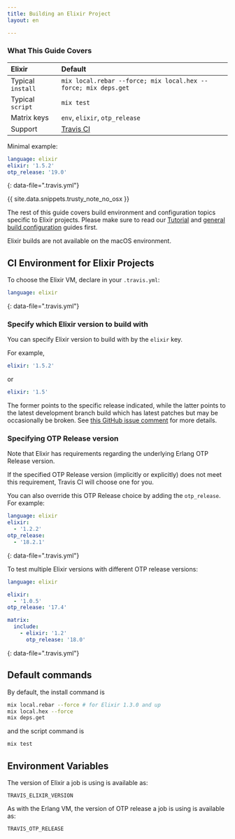 ```yaml
---
title: Building an Elixir Project
layout: en

---
```


### What This Guide Covers

<aside markdown="block" class="ataglance">

| Elixir            | Default                                   |
|:------------------|:------------------------------------------|
| Typical `install` | `mix local.rebar --force; mix local.hex --force; mix deps.get` |
| Typical `script`  | `mix test`                                |
| Matrix keys       | `env`, `elixir`, `otp_release`            |
| Support           | [Travis CI](mailto:support@travis-ci.com) |

Minimal example:

```yaml
language: elixir
elixir: '1.5.2'
otp_release: '19.0'
```
{: data-file=".travis.yml"}

</aside>

{{ site.data.snippets.trusty_note_no_osx }}

The rest of this guide covers build environment and configuration topics
specific to Elixir projects. Please make sure to read our
[Tutorial](/user/tutorial/) and
[general build configuration](/user/customizing-the-build/) guides first.

Elixir builds are not available on the macOS environment.

## CI Environment for Elixir Projects

To choose the Elixir VM, declare in your `.travis.yml`:

```yaml
language: elixir
```
{: data-file=".travis.yml"}

### Specify which Elixir version to build with

You can specify Elixir version to build with by the `elixir` key.

For example,

```yaml
elixir: '1.5.2'
```

or

```yaml
elixir: '1.5'
```

The former points to the specific release indicated, while
the latter points to the latest development branch build which
has latest patches but may be occasionally be broken.
See [this GitHub issue comment](https://github.com/elixir-lang/elixir/issues/6618#issuecomment-333374372)
for more details.

### Specifying OTP Release version

Note that Elixir has requirements regarding the underlying
Erlang OTP Release version.

If the specified OTP Release version (implicitly or explicitly)
does not meet this requirement, Travis CI will choose one
for you.

You can also override this OTP Release choice by adding the `otp_release`.
For example:

```yaml
language: elixir
elixir:
  - '1.2.2'
otp_release:
  - '18.2.1'
```
{: data-file=".travis.yml"}

To test multiple Elixir versions with different OTP release versions:

```yaml
language: elixir

elixir:
  - '1.0.5'
otp_release: '17.4'

matrix:
  include:
    - elixir: '1.2'
      otp_release: '18.0'
```
{: data-file=".travis.yml"}

## Default commands

By default, the install command is

```bash
mix local.rebar --force # for Elixir 1.3.0 and up
mix local.hex --force
mix deps.get
```

and the script command is

```bash
mix test
```

## Environment Variables

The version of Elixir a job is using is available as:

```
TRAVIS_ELIXIR_VERSION
```

As with the Erlang VM, the version of OTP release a job is using is available as:

```
TRAVIS_OTP_RELEASE
```
